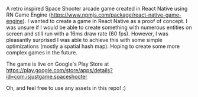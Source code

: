 A retro inspired Space Shooter arcade game created in React Native using RN Game Engine (https://www.npmjs.com/package/react-native-game-engine). I wanted to create a game in React Native as a proof of concept. I was unsure if I would be able to create something with numerous entities on screen and still run with a 16ms draw rate (60 fps). However, I was pleasantly surprised I was able to achieve this with some simple optimizations (mostly a spatial hash map). Hoping to create some more complex games in the future. 


The game is live on Google's Play Store at https://play.google.com/store/apps/details?id=com.isjustgame.spaceshooter


Oh, and feel free to use any assets in this repo! :)
